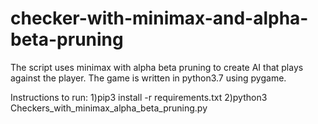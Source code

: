 # checker-with-minimax-and-alpha-beta-pruning
The script uses minimax with alpha beta pruning to create AI that plays against the player.
The game is written in python3.7 using pygame.

Instructions to run:
1)pip3 install -r requirements.txt
2)python3 Checkers_with_minimax_alpha_beta_pruning.py
